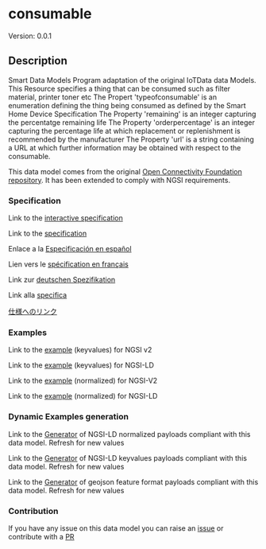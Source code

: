 # consumable
Version: 0.0.1

## Description 

Smart Data Models Program adaptation of the original IoTData data Models. This Resource specifies a thing that can be consumed such as filter material, printer toner etc The Propert 'typeofconsumable' is an enumeration defining the thing being consumed as defined by the Smart Home Device Specification The Property 'remaining' is an integer capturing the percentatge remaining life The Property 'orderpercentage' is an integer capturing the percentage life at which replacement or replenishment is recommended by the manufacturer The Property 'url' is a string containing a URL at which further information may be obtained with respect to the consumable.

This data model comes from the original [Open Connectivity Foundation repository](https://github.com/openconnectivityfoundation/IoTDataModels). It has been extended to comply with NGSI requirements.
### Specification

Link to the [interactive specification](https://swagger.lab.fiware.org/?url=https://smart-data-models.github.io/dataModel.OCF/consumable/swagger.yaml)

Link to the [specification](https://github.com/smart-data-models/dataModel.OCF/blob/master/consumable/doc/spec.md)

Enlace a la [Especificación en español](https://github.com/smart-data-models/dataModel.OCF/blob/master/consumable/doc/spec_ES.md)

Lien vers le [spécification en français](https://github.com/smart-data-models/dataModel.OCF/blob/master/consumable/doc/spec_FR.md)

Link zur [deutschen Spezifikation](https://github.com/smart-data-models/dataModel.OCF/blob/master/consumable/doc/spec_DE.md)

Link alla [specifica](https://github.com/smart-data-models/dataModel.OCF/blob/master/consumable/doc/spec_IT.md)

[仕様へのリンク](https://github.com/smart-data-models/dataModel.OCF/blob/master/consumable/doc/spec_JA.md)
### Examples

Link to the [example](https://smart-data-models.github.io/dataModel.OCF/consumable/examples/example.json) (keyvalues) for NGSI v2

Link to the [example](https://smart-data-models.github.io/dataModel.OCF/consumable/examples/example.jsonld) (keyvalues) for NGSI-LD

Link to the [example](https://smart-data-models.github.io/dataModel.OCF/consumable/examples/example-normalized.json) (normalized) for NGSI-V2

Link to the [example](https://smart-data-models.github.io/dataModel.OCF/consumable/examples/example-normalized.jsonld) (normalized) for NGSI-LD
### Dynamic Examples generation

Link to the [Generator](https://smartdatamodels.org/extra/ngsi-ld_generator.php?schemaUrl=https://raw.githubusercontent.com/smart-data-models/dataModel.OCF/master/consumable/schema.json&email=info@smartdatamodels.org) of NGSI-LD normalized payloads compliant with this data model. Refresh for new values

Link to the [Generator](https://smartdatamodels.org/extra/ngsi-ld_generator_keyvalues.php?schemaUrl=https://raw.githubusercontent.com/smart-data-models/dataModel.OCF/master/consumable/schema.json&email=info@smartdatamodels.org) of NGSI-LD keyvalues payloads compliant with this data model. Refresh for new values

Link to the [Generator](https://smartdatamodels.org/extra/geojson_features_generator.php?schemaUrl=https://raw.githubusercontent.com/smart-data-models/dataModel.OCF/master/consumable/schema.json&email=info@smartdatamodels.org) of geojson feature format payloads compliant with this data model. Refresh for new values
### Contribution

 If you have any issue on this data model you can raise an [issue](https://github.com/smart-data-models/dataModel.OCF/issues)  or contribute with a [PR](https://github.com/smart-data-models/dataModel.OCF/pulls)